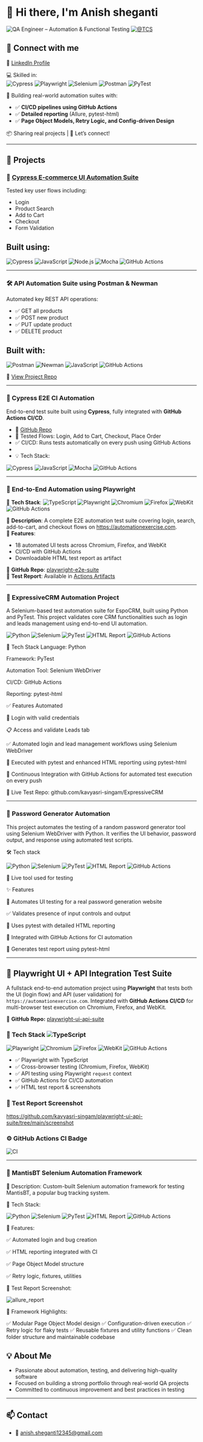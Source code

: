 # 👋 Hi there, I'm Anish sheganti


![QA Engineer – Automation & Functional Testing](https://img.shields.io/badge/QA%20Engineer–Automation%20%26%20Functional%20Testing-brightgreen?logo=testing-library&logoColor=white)
[![@TCS](https://img.shields.io/badge/@TCS-blue)](https://www.TCS.com/)

## 🔗 Connect with me

📌 [LinkedIn Profile](https://www.linkedin.com/in/anishsheganti)





💻 Skilled in:  
![Cypress](https://img.shields.io/badge/Cypress-13.7.0-brightgreen?logo=cypress)
![Playwright](https://img.shields.io/badge/Playwright-1.43.1-blue?logo=playwright)
![Selenium](https://img.shields.io/badge/Selenium-4.20.0-brightgreen?logo=selenium)
![Postman](https://img.shields.io/badge/Postman-10.21-orange?logo=postman)
![PyTest](https://img.shields.io/badge/PyTest-8.1.1-yellow?logo=pytest)

🔧 Building real-world automation suites with:
- ✅ **CI/CD pipelines using GitHub Actions**
- ✅ **Detailed reporting** (Allure, pytest-html)
- ✅ **Page Object Models, Retry Logic, and Config-driven Design**

 📦 Sharing real projects | 🤝 Let’s connect!

---------------------------------------------

## 🔧 Projects

### 🧪 [Cypress E-commerce UI Automation Suite](https://github.com/kavyasri-singam/cypress-ecommerce-tests)
Tested key user flows including:
- Login  
- Product Search  
- Add to Cart  
- Checkout  
- Form Validation  

Built using:
--

![Cypress](https://img.shields.io/badge/Cypress-13.7.0-brightgreen?logo=cypress)
![JavaScript](https://img.shields.io/badge/JavaScript-ES6-yellow?logo=javascript)
![Node.js](https://img.shields.io/badge/Node.js-20.x-green?logo=node.js)
![Mocha](https://img.shields.io/badge/Mocha-10.2.0-brown?logo=mocha)
![GitHub Actions](https://img.shields.io/badge/CI-GitHub_Actions-blue?logo=github)


--------

###  🛠️ API Automation Suite using Postman & Newman  
Automated key REST API operations:
- ✅ GET all products  
- ✅ POST new product  
- ✅ PUT update product  
- ✅ DELETE product  


Built with:  
---

![Postman](https://img.shields.io/badge/Postman-10.21-orange?logo=postman)
![Newman](https://img.shields.io/badge/Newman-6.0.0-brightgreen?logo=newman)
![JavaScript](https://img.shields.io/badge/JavaScript-ES6-yellow?logo=javascript)
![GitHub Actions](https://img.shields.io/badge/CI-GitHub_Actions-blue?logo=github)


📂 [View Project Repo](https://github.com/kavyasri-singam/postman-api-tests)


-----------------------------------------------------------------------


### 🔹 Cypress E2E CI Automation

End-to-end test suite built using **Cypress**, fully integrated with **GitHub Actions CI/CD**.

- 🔗 [GitHub Repo](https://github.com/kavyasri-singam/cypress-e2e-ci)
- 🧪 Tested Flows: Login, Add to Cart, Checkout, Place Order
- ✅ CI/CD: Runs tests automatically on every push using GitHub Actions
- 
- 💡 Tech Stack: 

![Cypress](https://img.shields.io/badge/Cypress-13.7.0-brightgreen?logo=cypress)
![JavaScript](https://img.shields.io/badge/JavaScript-ES6-yellow?logo=javascript)
![Mocha](https://img.shields.io/badge/Mocha-10.2.0-brown?logo=mocha)
![GitHub Actions](https://img.shields.io/badge/CI-GitHub_Actions-blue?logo=github)


--------------------------------------------------------------------

### 🎯  End-to-End Automation using Playwright

🔹 **Tech Stack**:  ![TypeScript](https://img.shields.io/badge/TypeScript-5.4-blue?logo=typescript)
![Playwright](https://img.shields.io/npm/v/playwright.svg?logo=playwright)
![Chromium](https://img.shields.io/badge/Chromium-137.0.7151.27-blue?logo=google-chrome)
![Firefox](https://img.shields.io/badge/Firefox-137.0-blue?logo=firefoxbrowser)
![WebKit](https://img.shields.io/badge/WebKit-18.4-blue?logo=safari)
![GitHub Actions](https://img.shields.io/badge/CI-GitHub_Actions-blue?logo=github)

🔹 **Description**: A complete E2E automation test suite covering login, search, add-to-cart, and checkout flows on https://automationexercise.com.  
🔹 **Features**:
- 18 automated UI tests across Chromium, Firefox, and WebKit
- CI/CD with GitHub Actions
- Downloadable HTML test report as artifact

🔗 **GitHub Repo**: [playwright-e2e-suite](https://github.com/kavyasri-singam/playwright-e2e-suite)  
📘 **Test Report**: Available in [Actions Artifacts](https://github.com/kavyasri-singam/playwright-e2e-suite/actions)

-----------------------------

###  🚀 ExpressiveCRM Automation Project

A Selenium-based test automation suite for EspoCRM, built using Python and PyTest. This project validates core CRM functionalities such as login and leads management using end-to-end UI automation.

![Python](https://img.shields.io/badge/Python-3.11-blue?logo=python)
![Selenium](https://img.shields.io/badge/Selenium-4.20.0-brightgreen?logo=selenium)
![PyTest](https://img.shields.io/badge/PyTest-8.1.1-yellow?logo=pytest)
![HTML Report](https://img.shields.io/badge/Report-html-orange)
![GitHub Actions](https://img.shields.io/badge/CI-GitHub_Actions-blue?logo=github)

 
🔧 Tech Stack
Language: Python

Framework: PyTest

Automation Tool: Selenium WebDriver

CI/CD: GitHub Actions

Reporting: pytest-html

✅ Features Automated

🔐 Login with valid credentials

📋 Access and validate Leads tab

✅ Automated login and lead management workflows using Selenium WebDriver

🧪 Executed with pytest and enhanced HTML reporting using pytest-html

🔄 Continuous Integration with GitHub Actions for automated test execution on every push

🔗 Live Test Repo: github.com/kavyasri-singam/ExpressiveCRM

--------------------------------


###  🔐 Password Generator Automation

This project automates the testing of a random password generator tool using Selenium WebDriver with Python. It verifies the UI behavior, password output, and response using automated test scripts.

🛠️ Tech stack

![Python](https://img.shields.io/badge/Python-3.11-blue?logo=python)
![Selenium](https://img.shields.io/badge/Selenium-4.20.0-brightgreen?logo=selenium)
![PyTest](https://img.shields.io/badge/PyTest-8.1.1-yellow?logo=pytest)
![HTML Report](https://img.shields.io/badge/Report-html-orange)
![GitHub Actions](https://img.shields.io/badge/CI-GitHub_Actions-blue?logo=github)


🔗 Live tool used for testing

✨ Features

🚀 Automates UI testing for a real password generation website

✅ Validates presence of input controls and output

🧪 Uses pytest with detailed HTML reporting

🔄 Integrated with GitHub Actions for CI automation

📄 Generates test report using pytest-html


-----------------------------------------


## 🧪 Playwright UI + API Integration Test Suite

A fullstack end-to-end automation project using **Playwright** that tests both the UI (login flow) and API (user validation) for `https://automationexercise.com`. Integrated with **GitHub Actions CI/CD** for multi-browser test execution on Chromium, Firefox, and WebKit.

🔗 **GitHub Repo:**  [playwright-ui-api-suite](https://github.com/kavyasri-singam/playwright-ui-api-suite)


### 🚀 Tech Stack  ![TypeScript](https://img.shields.io/badge/TypeScript-5.4-blue?logo=typescript)
![Playwright](https://img.shields.io/npm/v/playwright.svg?logo=playwright)
![Chromium](https://img.shields.io/badge/Chromium-137.0.7151.27-blue?logo=google-chrome)
![Firefox](https://img.shields.io/badge/Firefox-137.0-blue?logo=firefoxbrowser)
![WebKit](https://img.shields.io/badge/WebKit-18.4-blue?logo=safari)
![GitHub Actions](https://img.shields.io/badge/CI-GitHub_Actions-blue?logo=github)


- ✅ Playwright with TypeScript
- ✅ Cross-browser testing (Chromium, Firefox, WebKit)
- ✅ API testing using Playwright `request` context
- ✅ GitHub Actions for CI/CD automation
- ✅ HTML test report & screenshots

### 📸 Test Report Screenshot

https://github.com/kavyasri-singam/playwright-ui-api-suite/tree/main/screenshot 


### ⚙️ GitHub Actions CI Badge

![CI](https://github.com/kavyasri-singam/playwright-ui-api-suite/actions/workflows/playwright.yml/badge.svg)

---

### 🐞 MantisBT Selenium Automation Framework

📌 Description:
Custom-built Selenium automation framework for testing MantisBT, a popular bug tracking system.

🔧 Tech Stack:

![Python](https://img.shields.io/badge/Python-3.11-blue?logo=python)
![Selenium](https://img.shields.io/badge/Selenium-4.20.0-brightgreen?logo=selenium)
![PyTest](https://img.shields.io/badge/PyTest-8.1.1-yellow?logo=pytest)
![HTML Report](https://img.shields.io/badge/Report-Allure-orange)
![GitHub Actions](https://img.shields.io/badge/CI-GitHub_Actions-blue?logo=github)


🧪 Features:

✅ Automated login and bug creation

✅ HTML reporting integrated with CI

✅ Page Object Model structure

✅ Retry logic, fixtures, utilities

📸 Test Report Screenshot:

![allure_report](https://github.com/user-attachments/assets/f5a55bc6-ec09-4264-b983-2ed11a903f4e)

🔧 Framework Highlights:

✅ Modular Page Object Model design
✅ Configuration-driven execution
✅ Retry logic for flaky tests
✅ Reusable fixtures and utility functions
✅ Clean folder structure and maintainable codebase




## 💡 About Me
- Passionate about automation, testing, and delivering high-quality software
- Focused on building a strong portfolio through real-world QA projects
- Committed to continuous improvement and best practices in testing

---

## 📫 Contact
- 📧 anish.sheganti12345@gmail.com

